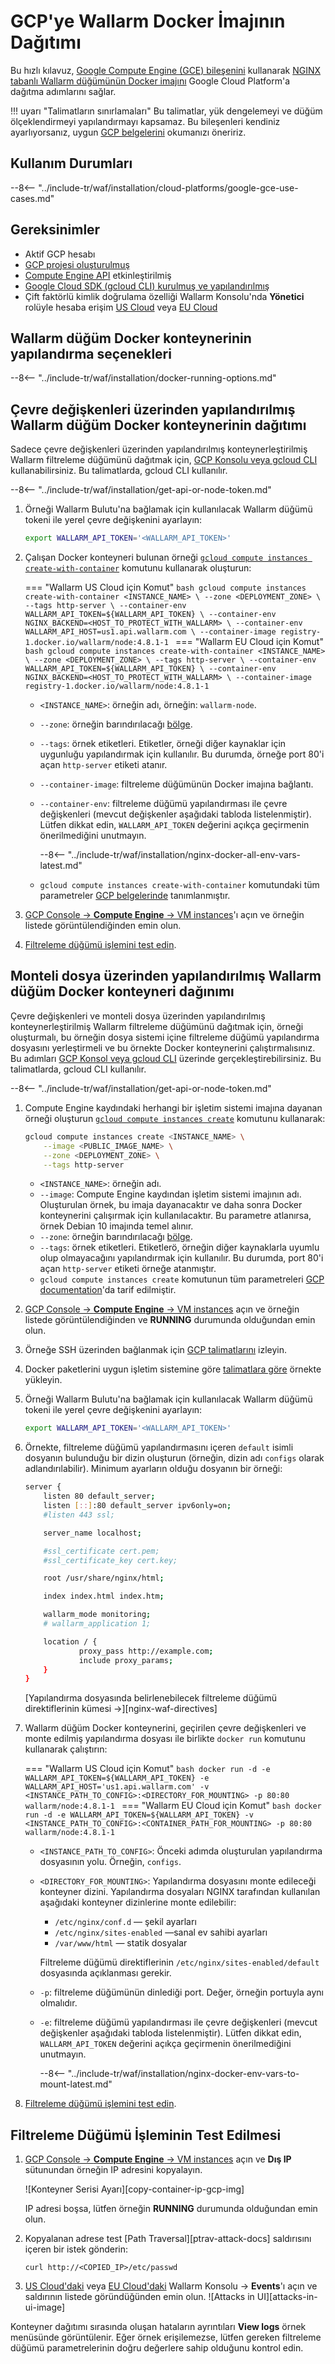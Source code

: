 # GCP'ye Wallarm Docker İmajının Dağıtımı

Bu hızlı kılavuz, [Google Compute Engine (GCE) bileşenini](https://cloud.google.com/compute) kullanarak [NGINX tabanlı Wallarm düğümünün Docker imajını](https://hub.docker.com/r/wallarm/node) Google Cloud Platform'a dağıtma adımlarını sağlar.

!!! uyarı "Talimatların sınırlamaları"
    Bu talimatlar, yük dengelemeyi ve düğüm ölçeklendirmeyi yapılandırmayı kapsamaz. Bu bileşenleri kendiniz ayarlıyorsanız, uygun [GCP belgelerini](https://cloud.google.com/compute/docs/load-balancing-and-autoscaling) okumanızı öneririz.

## Kullanım Durumları

--8<-- "../include-tr/waf/installation/cloud-platforms/google-gce-use-cases.md"

## Gereksinimler

* Aktif GCP hesabı
* [GCP projesi oluşturulmuş](https://cloud.google.com/resource-manager/docs/creating-managing-projects)
* [Compute Engine API](https://console.cloud.google.com/apis/library/compute.googleapis.com?q=compute%20eng&id=a08439d8-80d6-43f1-af2e-6878251f018d) etkinleştirilmiş
* [Google Cloud SDK (gcloud CLI) kurulmuş ve yapılandırılmış](https://cloud.google.com/sdk/docs/quickstart)
* Çift faktörlü kimlik doğrulama özelliği Wallarm Konsolu'nda **Yönetici** rolüyle hesaba erişim [US Cloud](https://us1.my.wallarm.com/) veya [EU Cloud](https://my.wallarm.com/)

## Wallarm düğüm Docker konteynerinin yapılandırma seçenekleri

--8<-- "../include-tr/waf/installation/docker-running-options.md"

## Çevre değişkenleri üzerinden yapılandırılmış Wallarm düğüm Docker konteynerinin dağıtımı

Sadece çevre değişkenleri üzerinden yapılandırılmış konteynerleştirilmiş Wallarm filtreleme düğümünü dağıtmak için, [GCP Konsolu veya gcloud CLI](https://cloud.google.com/compute/docs/containers/deploying-containers) kullanabilirsiniz. Bu talimatlarda, gcloud CLI kullanılır.

--8<-- "../include-tr/waf/installation/get-api-or-node-token.md"

1. Örneği Wallarm Bulutu'na bağlamak için kullanılacak Wallarm düğümü tokeni ile yerel çevre değişkenini ayarlayın:

    ```bash
    export WALLARM_API_TOKEN='<WALLARM_API_TOKEN>'
    ```
1. Çalışan Docker konteyneri bulunan örneği [`gcloud compute instances create-with-container`](https://cloud.google.com/sdk/gcloud/reference/compute/instances/create-with-container) komutunu kullanarak oluşturun:

    === "Wallarm US Cloud için Komut"
        ```bash
        gcloud compute instances create-with-container <INSTANCE_NAME> \
            --zone <DEPLOYMENT_ZONE> \
            --tags http-server \
            --container-env WALLARM_API_TOKEN=${WALLARM_API_TOKEN} \
            --container-env NGINX_BACKEND=<HOST_TO_PROTECT_WITH_WALLARM> \
            --container-env WALLARM_API_HOST=us1.api.wallarm.com \
            --container-image registry-1.docker.io/wallarm/node:4.8.1-1
        ```
    === "Wallarm EU Cloud için Komut"
        ```bash
        gcloud compute instances create-with-container <INSTANCE_NAME> \
            --zone <DEPLOYMENT_ZONE> \
            --tags http-server \
            --container-env WALLARM_API_TOKEN=${WALLARM_API_TOKEN} \
            --container-env NGINX_BACKEND=<HOST_TO_PROTECT_WITH_WALLARM> \
            --container-image registry-1.docker.io/wallarm/node:4.8.1-1
        ```

    * `<INSTANCE_NAME>`: örneğin adı, örneğin: `wallarm-node`.
    * `--zone`: örneğin barındırılacağı [bölge](https://cloud.google.com/compute/docs/regions-zones).
    * `--tags`: örnek etiketleri. Etiketler, örneği diğer kaynaklar için uygunluğu yapılandırmak için kullanılır. Bu durumda, örneğe port 80'i açan `http-server` etiketi atanır.
    * `--container-image`: filtreleme düğümünün Docker imajına bağlantı.
    * `--container-env`: filtreleme düğümü yapılandırması ile çevre değişkenleri (mevcut değişkenler aşağıdaki tabloda listelenmiştir). Lütfen dikkat edin, `WALLARM_API_TOKEN` değerini açıkça geçirmenin önerilmediğini unutmayın.

        --8<-- "../include-tr/waf/installation/nginx-docker-all-env-vars-latest.md"
    
    * `gcloud compute instances create-with-container` komutundaki tüm parametreler [GCP belgelerinde](https://cloud.google.com/sdk/gcloud/reference/compute/instances/create-with-container) tanımlanmıştır.
1. [GCP Console → **Compute Engine** → VM instances](https://console.cloud.google.com/compute/instances)'ı açın ve örneğin listede görüntülendiğinden emin olun.
1. [Filtreleme düğümü işlemini test edin](#testing-the-filtering-node-operation).

## Monteli dosya üzerinden yapılandırılmış Wallarm düğüm Docker konteyneri dağınımı

Çevre değişkenleri ve monteli dosya üzerinden yapılandırılmış konteynerleştirilmiş Wallarm filtreleme düğümünü dağıtmak için, örneği oluşturmalı, bu örneğin dosya sistemi içine filtreleme düğümü yapılandırma dosyasını yerleştirmeli ve bu örnekte Docker konteynerini çalıştırmalısınız. Bu adımları [GCP Konsol veya gcloud CLI](https://cloud.google.com/compute/docs/containers/deploying-containers) üzerinde gerçekleştirebilirsiniz. Bu talimatlarda, gcloud CLI kullanılır.

--8<-- "../include-tr/waf/installation/get-api-or-node-token.md"

1. Compute Engine kaydındaki herhangi bir işletim sistemi imajına dayanan örneği oluşturun [`gcloud compute instances create`](https://cloud.google.com/sdk/gcloud/reference/compute/instances/create) komutunu kullanarak:

    ```bash
    gcloud compute instances create <INSTANCE_NAME> \
        --image <PUBLIC_IMAGE_NAME> \
        --zone <DEPLOYMENT_ZONE> \
        --tags http-server
    ```

    * `<INSTANCE_NAME>`: örneğin adı.
    * `--image`: Compute Engine kaydından işletim sistemi imajının adı. Oluşturulan örnek, bu imaja dayanacaktır ve daha sonra Docker konteynerini çalışırmak için kullanılacaktır. Bu parametre atlanırsa, örnek Debian 10 imajında temel alınır.
    * `--zone`: örneğin barındırılacağı [bölge](https://cloud.google.com/compute/docs/regions-zones).
    * `--tags`: örnek etiketleri. Etiketlerö, örneğin diğer kaynaklarla uyumlu olup olmayacağını yapılandırmak için kullanılır. Bu durumda, port 80'i açan `http-server` etiketi örneğe atanmıştır.
    * `gcloud compute instances create` komutunun tüm parametreleri [GCP documentation](https://cloud.google.com/sdk/gcloud/reference/compute/instances/create)'da tarif edilmiştir.
1. [GCP Console → **Compute Engine** → VM instances](https://console.cloud.google.com/compute/instances) açın ve örneğin listede görüntülendiğinden ve **RUNNING** durumunda olduğundan emin olun.
1. Örneğe SSH üzerinden bağlanmak için [GCP talimatlarını](https://cloud.google.com/compute/docs/instances/ssh) izleyin.
1. Docker paketlerini uygun işletim sistemine göre [talimatlara göre](https://docs.docker.com/engine/install/#server) örnekte yükleyin.
1. Örneği Wallarm Bulutu'na bağlamak için kullanılacak Wallarm düğümü tokeni ile yerel çevre değişkenini ayarlayın:

    ```bash
    export WALLARM_API_TOKEN='<WALLARM_API_TOKEN>'
    ```
1. Örnekte, filtreleme düğümü yapılandırmasını içeren `default` isimli dosyanın bulunduğu bir dizin oluşturun (örneğin, dizin adı `configs` olarak adlandırılabilir). Minimum ayarların olduğu dosyanın bir örneği:

    ```bash
    server {
        listen 80 default_server;
        listen [::]:80 default_server ipv6only=on;
        #listen 443 ssl;

        server_name localhost;

        #ssl_certificate cert.pem;
        #ssl_certificate_key cert.key;

        root /usr/share/nginx/html;

        index index.html index.htm;

        wallarm_mode monitoring;
        # wallarm_application 1;

        location / {
                proxy_pass http://example.com;
                include proxy_params;
        }
    }
    ```

    [Yapılandırma dosyasında belirlenebilecek filtreleme düğümü direktiflerinin kümesi →][nginx-waf-directives]
1. Wallarm düğüm Docker konteynerini, geçirilen çevre değişkenleri ve monte edilmiş yapılandırma dosyası ile birlikte `docker run` komutunu kullanarak çalıştırın:

    === "Wallarm US Cloud için Komut"
        ```bash
        docker run -d -e WALLARM_API_TOKEN=${WALLARM_API_TOKEN} -e WALLARM_API_HOST='us1.api.wallarm.com' -v <INSTANCE_PATH_TO_CONFIG>:<DIRECTORY_FOR_MOUNTING> -p 80:80 wallarm/node:4.8.1-1
        ```
    === "Wallarm EU Cloud için Komut"
        ```bash
        docker run -d -e WALLARM_API_TOKEN=${WALLARM_API_TOKEN} -v <INSTANCE_PATH_TO_CONFIG>:<CONTAINER_PATH_FOR_MOUNTING> -p 80:80 wallarm/node:4.8.1-1
        ```

    * `<INSTANCE_PATH_TO_CONFIG>`: Önceki adımda oluşturulan yapılandırma dosyasının yolu. Örneğin, `configs`.
    * `<DIRECTORY_FOR_MOUNTING>`: Yapılandırma dosyasını monte edileceği konteyner dizini. Yapılandırma dosyaları NGINX tarafından kullanılan aşağıdaki konteyner dizinlerine monte edilebilir:

        * `/etc/nginx/conf.d` — şekil ayarları
        * `/etc/nginx/sites-enabled` —sanal ev sahibi ayarları
        * `/var/www/html` — statik dosyalar

        Filtreleme düğümü direktiflerinin `/etc/nginx/sites-enabled/default` dosyasında açıklanması gerekir.
    
    * `-p`: filtreleme düğümünün dinlediği port. Değer, örneğin portuyla aynı olmalıdır.
    * `-e`: filtreleme düğümü yapılandırması ile çevre değişkenleri (mevcut değişkenler aşağıdaki tabloda listelenmiştir). Lütfen dikkat edin, `WALLARM_API_TOKEN` değerini açıkça geçirmenin önerilmediğini unutmayın.

        --8<-- "../include-tr/waf/installation/nginx-docker-env-vars-to-mount-latest.md"
1. [Filtreleme düğümü işlemini test edin](#testing-the-filtering-node-operation).

## Filtreleme Düğümü İşleminin Test Edilmesi

1. [GCP Console → **Compute Engine** → VM instances](https://console.cloud.google.com/compute/instances) açın ve **Dış IP** sütunundan örneğin IP adresini kopyalayın.

    ![Konteyner Serisi Ayarı][copy-container-ip-gcp-img]

    IP adresi boşsa, lütfen örneğin **RUNNING** durumunda olduğundan emin olun.

2. Kopyalanan adrese test [Path Traversal][ptrav-attack-docs] saldırısını içeren bir istek gönderin:

    ```
    curl http://<COPIED_IP>/etc/passwd
    ```
3. [US Cloud'daki](https://us1.my.wallarm.com/search) veya [EU Cloud'daki](https://my.wallarm.com/search) Wallarm Konsolu → **Events**'ı açın ve saldırının listede göründüğünden emin olun.
    ![Attacks in UI][attacks-in-ui-image]

Konteyner dağıtımı sırasında oluşan hataların ayrıntıları **View logs** örnek menüsünde görüntülenir. Eğer örnek erişilemezse, lütfen gereken filtreleme düğümü parametrelerinin doğru değerlere sahip olduğunu kontrol edin.